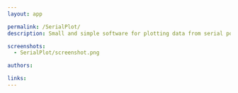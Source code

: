 ```yaml
---
layout: app

permalink: /SerialPlot/
description: Small and simple software for plotting data from serial port

screenshots:
  - SerialPlot/screenshot.png

authors:

links:
---
```

